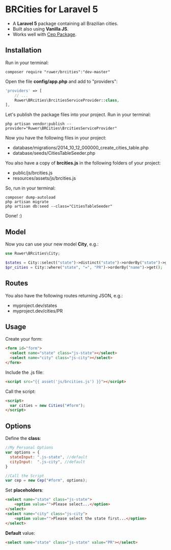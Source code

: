 # BRCities for Laravel 5
- A **Laravel 5** package containing all Brazilian cities.
- Built also using **Vanilla JS**.
- Works well with [Cep Package](https://github.com/ricardoruwer/Cep).

## Installation

Run in your terminal:

```shell
composer require "ruwer/brcities":"dev-master"
```

Open the file **config/app.php** and add to "providers":

```php
'providers' => [
    // ...
    Ruwer\BRcities\BrcitiesServiceProvider::class,
],
```

Let's publish the package files into your project. Run in your terminal:

```shell
php artisan vendor:publish --provider="Ruwer\BRCities\BrcitiesServiceProvider"
```

Now you have the following files in your project:
- database/migrations/2014_10_12_000000_create_cities_table.php
- database/seeds/CitiesTableSeeder.php

You also have a copy of **brcities.js** in the following folders of your project:
- public/js/brcities.js
- resources/assets/js/brcities.js

So, run in your terminal:

```shell
composer dump-autoload
php artisan migrate
php artisan db:seed --class="CitiesTableSeeder"
```

Done! :)

## Model

Now you can use your new model **City**, e.g.:
```php
use Ruwer\BRcities\City;

$states = City::select("state")->distinct("state")->orderBy("state")->get();
$pr_cities = City::where("state", "=", "PR")->orderBy("name")->get();
```

## Routes

You also have the following routes returning JSON, e.g.:
- myproject.dev/states
- myproject.dev/cities/PR

## Usage

Create your form:

```html
<form id="form">
  <select name="state" class="js-state"></select>
  <select name="city" class="js-city"></select>
</form>
```

Include the .js file:

```html
<script src="{{ asset('js/brcities.js') }}"></script>
```

Call the script:

```html
<script>
  var cities = new Cities("#form");
</script>
```

## Options

Define the **class**:

```javascript
//My Personal Options
var options = {
  stateInput: ".js-state", //default
  cityInput:  ".js-city", //default
}

//Call the Script
var cep = new Cep("#form", options);
```

Set **placeholders**:

```html
<select name="state" class="js-state">
    <option value="">Please select...</option>
</select>
<select name="city" class="js-city">
    <option value="">Please select the state first...</option>
</select>
```

**Default** value:

```html
<select name="state" class="js-state" value="PR"></select>
```
